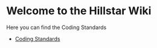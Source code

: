 <!-- TITLE: Home -->
<!-- SUBTITLE: A quick summary of Home -->

# Welcome to the Hillstar Wiki
Here you can find the Coding Standards

- [Coding Standards](./Codingstandards.md)